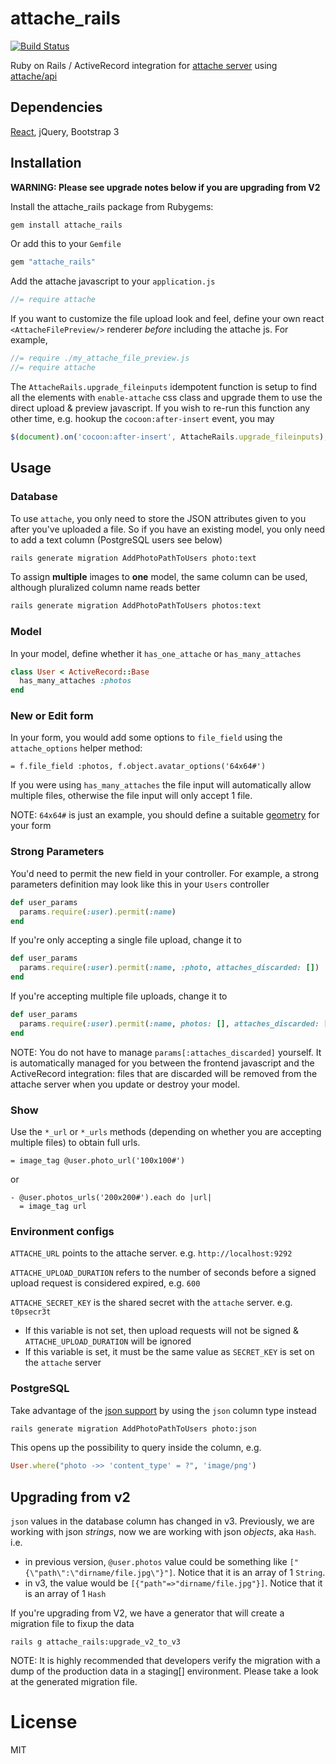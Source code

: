 # attache_rails

[![Build Status](https://travis-ci.org/choonkeat/attache_rails.svg?branch=master)](https://travis-ci.org/choonkeat/attache_rails)

Ruby on Rails / ActiveRecord integration for [attache server](https://github.com/choonkeat/attache) using [attache/api](https://github.com/choonkeat/attache_api)

## Dependencies

[React](https://github.com/reactjs/react-rails), jQuery, Bootstrap 3

## Installation

**WARNING: Please see upgrade notes below if you are upgrading from V2**

Install the attache_rails package from Rubygems:

``` bash
gem install attache_rails
```

Or add this to your `Gemfile`

``` ruby
gem "attache_rails"
```

Add the attache javascript to your `application.js`

``` javascript
//= require attache
```

If you want to customize the file upload look and feel, define your own react `<AttacheFilePreview/>` renderer *before* including the attache js. For example,

``` javascript
//= require ./my_attache_file_preview.js
//= require attache
```

The `AttacheRails.upgrade_fileinputs` idempotent function is setup to find all the elements with `enable-attache` css class and upgrade them to use the direct upload & preview javascript. If you wish to re-run this function any other time, e.g. hookup the `cocoon:after-insert` event, you may

``` javascript
$(document).on('cocoon:after-insert', AttacheRails.upgrade_fileinputs);
```


## Usage

### Database

To use `attache`, you only need to store the JSON attributes given to you after you've uploaded a file. So if you have an existing model, you only need to add a text column (PostgreSQL users see below)

``` bash
rails generate migration AddPhotoPathToUsers photo:text
```

To assign **multiple** images to **one** model, the same column can be used, although pluralized column name reads better

``` bash
rails generate migration AddPhotoPathToUsers photos:text
```

### Model

In your model, define whether it `has_one_attache` or `has_many_attaches`

``` ruby
class User < ActiveRecord::Base
  has_many_attaches :photos
end
```

### New or Edit form

In your form, you would add some options to `file_field` using the `attache_options` helper method:

``` slim
= f.file_field :photos, f.object.avatar_options('64x64#')
```

If you were using `has_many_attaches` the file input will automatically allow multiple files, otherwise the file input will only accept 1 file.


NOTE: `64x64#` is just an example, you should define a suitable [geometry](http://www.imagemagick.org/Usage/resize/) for your form

### Strong Parameters

You'd need to permit the new field in your controller. For example, a strong parameters definition may look like this in your `Users` controller

``` ruby
def user_params
  params.require(:user).permit(:name)
end
```

If you're only accepting a single file upload, change it to

``` ruby
def user_params
  params.require(:user).permit(:name, :photo, attaches_discarded: [])
end
```

If you're accepting multiple file uploads, change it to

``` ruby
def user_params
  params.require(:user).permit(:name, photos: [], attaches_discarded: [])
end
```

NOTE: You do not have to manage `params[:attaches_discarded]` yourself. It is automatically managed for you between the frontend javascript and the ActiveRecord integration: files that are discarded will be removed from the attache server when you update or destroy your model.

### Show

Use the `*_url` or `*_urls` methods (depending on whether you are accepting multiple files) to obtain full urls.

``` slim
= image_tag @user.photo_url('100x100#')
```

or

``` slim
- @user.photos_urls('200x200#').each do |url|
  = image_tag url
```

### Environment configs

`ATTACHE_URL` points to the attache server. e.g. `http://localhost:9292`

`ATTACHE_UPLOAD_DURATION` refers to the number of seconds before a signed upload request is considered expired, e.g. `600`

`ATTACHE_SECRET_KEY` is the shared secret with the `attache` server. e.g. `t0psecr3t`

* If this variable is not set, then upload requests will not be signed & `ATTACHE_UPLOAD_DURATION` will be ignored
* If this variable is set, it must be the same value as `SECRET_KEY` is set on the `attache` server

### PostgreSQL

Take advantage of the [json support](http://guides.rubyonrails.org/active_record_postgresql.html#json) by using the `json` column type instead

``` bash
rails generate migration AddPhotoPathToUsers photo:json
```

This opens up the possibility to query inside the column, e.g.

``` ruby
User.where("photo ->> 'content_type' = ?", 'image/png')
```

## Upgrading from v2

`json` values in the database column has changed in v3. Previously, we are working with json *strings*, now we are working with json *objects*, aka `Hash`. i.e.

- in previous version, `@user.photos` value could be something like `["{\"path\":\"dirname/file.jpg\"}"]`. Notice that it is an array of 1 `String`.
- in v3, the value would be `[{"path"=>"dirname/file.jpg"}]`. Notice that it is an array of 1 `Hash`

If you're upgrading from V2, we have a generator that will create a migration file to fixup the data

```
rails g attache_rails:upgrade_v2_to_v3
```

NOTE: It is highly recommended that developers verify the migration with a dump of the production data in a staging[] environment. Please take a look at the generated migration file.

# License

MIT
